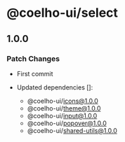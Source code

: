 # @coelho-ui/select

## 1.0.0

### Patch Changes

- First commit

- Updated dependencies []:
  - @coelho-ui/icons@1.0.0
  - @coelho-ui/theme@1.0.0
  - @coelho-ui/input@1.0.0
  - @coelho-ui/popover@1.0.0
  - @coelho-ui/shared-utils@1.0.0
